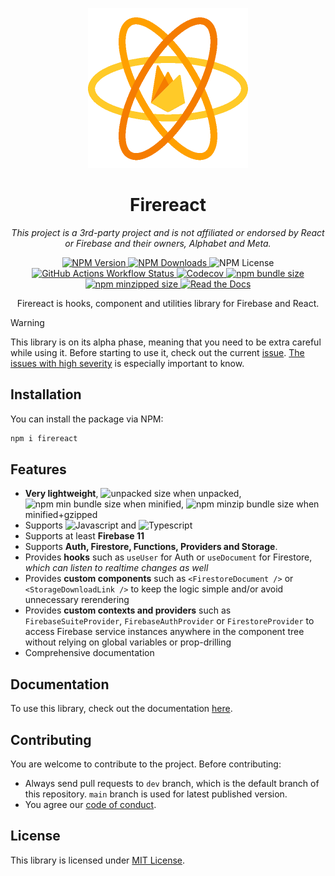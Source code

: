 <p align="center"><img src="assets/brand/logo.gif" width="256" /></p>

<h1 align="center">Firereact</h1>

<p align="center"><em>This project is a 3rd-party project and is not affiliated or endorsed by React or Firebase and their owners, Alphabet and Meta.</em></p>

<p align="center">
    <a href="https://www.npmjs.com/package/firereact">
        <img src="https://img.shields.io/npm/v/firereact?style=flat-square&amp;logo=npm&amp;logoColor=white" alt="NPM Version" />
    </a>
    <a href="https://www.npmjs.com/package/firereact">
        <img alt="NPM Downloads" src="https://img.shields.io/npm/dw/firereact" />
    </a>
    <img src="https://img.shields.io/npm/l/firereact?style=flat-square&amp;logo=npm&amp;logoColor=white" alt="NPM License" />
    <a href="https://github.com/erayerdin/firereact/actions">
        <img src="https://img.shields.io/github/actions/workflow/status/erayerdin/firereact/check.yaml?branch=main&amp;style=flat-square&amp;logo=github&amp;logoColor=white&amp;label=check" alt="GitHub Actions Workflow Status" />
    </a>
    <a href="https://app.codecov.io/gh/erayerdin/firereact">
        <img src="https://img.shields.io/codecov/c/github/erayerdin/firereact?token=Nw2dQOJfbC&amp;style=flat-square&amp;logo=codecov&amp;logoColor=white" alt="Codecov" />
    </a>
    <a href="https://bundlephobia.com/package/firereact@latest">
        <img alt="npm bundle size" src="https://img.shields.io/bundlephobia/min/firereact?style=flat-square&logo=bundlephobia&logoColor=white" />
    </a>
    <a href="https://bundlephobia.com/package/firereact@latest">
        <img alt="npm minzipped size" src="https://img.shields.io/bundlephobia/minzip/firereact?style=flat-square&logo=bundlephobia&logoColor=white" />
    </a>
    <a href="http://firereact.erayerdin.com/">
        <img src="https://img.shields.io/readthedocs/firereact?style=flat-square&amp;logo=readthedocs&amp;logoColor=white" alt="Read the Docs" />
    </a>
</p>

<p align="center">Firereact is hooks, component and utilities library for Firebase and React.</p>

> [!WARNING]
> This library is on its alpha phase, meaning that you need to be extra careful while using it. Before starting to use it, check out the current [issue](https://github.com/erayerdin/firereact/issues). [The issues with high severity](https://github.com/erayerdin/firereact/issues?q=is%3Aissue+is%3Aopen+label%3Aseverity%7Chigh) is especially important to know.

## Installation

You can install the package via NPM:

```bash
npm i firereact
```

## Features

- **Very lightweight**, ![unpacked size](https://img.shields.io/npm/unpacked-size/firereact?label=%20&style=flat-square)
  when unpacked, ![npm min bundle size](https://img.shields.io/bundlephobia/min/firereact?style=flat-square&label=%20) when minified, ![npm minzip bundle size](https://img.shields.io/bundlephobia/minzip/firereact?style=flat-square&label=%20) when minified+gzipped
- Supports ![Javascript](https://img.shields.io/badge/-javascript-f7df1e?style=flat-square&logo=javascript&logoColor=black) and ![Typescript](https://img.shields.io/badge/-typescript-3178c6?style=flat-square&logo=javascript&logoColor=white)
- Supports at least **Firebase 11**
- Supports **Auth, Firestore, Functions, Providers and Storage**.
- Provides **hooks** such as `useUser` for Auth or `useDocument` for Firestore, _which can listen to realtime changes as well_
- Provides **custom components** such as `<FirestoreDocument />` or `<StorageDownloadLink />` to keep the logic simple and/or avoid unnecessary rerendering
- Provides **custom contexts and providers** such as `FirebaseSuiteProvider`, `FirebaseAuthProvider` or `FirestoreProvider` to access Firebase service instances anywhere in the component tree without relying on global variables or prop-drilling
- Comprehensive documentation

## Documentation

To use this library, check out the documentation [here](https://firereact.erayerdin.com/).

## Contributing

You are welcome to contribute to the project. Before contributing:

- Always send pull requests to `dev` branch, which is the default branch of this repository. `main` branch is used for latest published version.
- You agree our [code of conduct](CODE_OF_CONDUCT.md).

## License

This library is licensed under [MIT License](https://www.tldrlegal.com/license/mit-license#w-tabs-0-data-w-pane-1).
